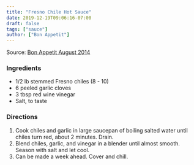 ```yaml
---
title: "Fresno Chile Hot Sauce"
date: 2019-12-19T09:06:16-07:00
draft: false
tags: ["sauce"]
author: ["Bon Appetit"]
---
```


Source: [Bon Appetit August 2014](https://www.bonappetit.com/recipe/fresno-chile-hot-sauce)

### Ingredients
- 1/2 lb stemmed Fresno chiles (8 - 10)
- 6 peeled garlic cloves
- 3 tbsp red wine vinegar
- Salt, to taste

### Directions
1. Cook chiles and garlic in large saucepan of boiling salted water until chiles turn red, about 2 minutes. Drain.
1. Blend chiles, garlic, and vinegar in a blender until almost smooth. Season with salt and let cool.
1. Can be made a week ahead. Cover and chill.

